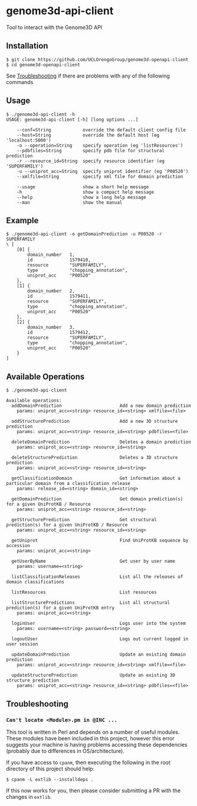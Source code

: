 # genome3d-api-client
Tool to interact with the Genome3D API

## Installation

```
$ git clone https://github.com/UCLOrengoGroup/genome3d-openapi-client
$ cd genome3d-openapi-client
```

See [Troubleshooting](#troubleshooting) if there are problems with any of the following commands

## Usage

```
$ ./genome3d-api-client -h
USAGE: genome3d-api-client [-h] [long options ...]

    --conf=String            override the default client config file
    --host=String            override the default host (eg 'localhost:5000')
    -o --operation=String    specify operation (eg 'listResources')
    --pdbfiles=String        specify pdb file for structural prediction
    -r --resource_id=String  specify resource identifier (eg 'SUPERFAMILY')
    -u --uniprot_acc=String  specify uniprot identifier (eg 'P00520')
    --xmlfile=String         specify xml file for domain prediction

    --usage                  show a short help message
    -h                       show a compact help message
    --help                   show a long help message
    --man                    show the manual
```

## Example

```
$ ./genome3d-api-client -o getDomainPrediction -u P00520 -r SUPERFAMILY
\ [
    [0] {
        domain_number   1,
        id              1579410,
        resource        "SUPERFAMILY",
        type            "chopping_annotation",
        uniprot_acc     "P00520"
    },
    [1] {
        domain_number   2,
        id              1579411,
        resource        "SUPERFAMILY",
        type            "chopping_annotation",
        uniprot_acc     "P00520"
    },
    [2] {
        domain_number   3,
        id              1579412,
        resource        "SUPERFAMILY",
        type            "chopping_annotation",
        uniprot_acc     "P00520"
    }
]
```

## Available Operations

```
$ ./genome3d-api-client

Available operations:
  addDomainPrediction                      Add a new domain prediction
    params: uniprot_acc=<string> resource_id=<string> xmlfile=<file>

  addStructurePrediction                   Add a new 3D structure prediction
    params: uniprot_acc=<string> resource_id=<string> pdbfiles=<file>

  deleteDomainPrediction                   Deletes a domain prediction
    params: uniprot_acc=<string> resource_id=<string>

  deleteStructurePrediction                Deletes a 3D structure prediction
    params: uniprot_acc=<string> resource_id=<string>

  getClassificationDomain                  Get information about a particular domain from a classification release
    params: release_id=<string> domain_id=<string>

  getDomainPrediction                      Get domain prediction(s) for a given UniProtKB / Resource
    params: uniprot_acc=<string> resource_id=<string>

  getStructurePrediction                   Get structural prediction(s) for a given UniProtKB / Resource
    params: uniprot_acc=<string> resource_id=<string>

  getUniprot                               Find UniProtKB sequence by accession
    params: uniprot_acc=<string>

  getUserByName                            Get user by user name
    params: username=<string>

  listClassificationReleases               List all the releases of domain classifications

  listResources                            List resources

  listStructurePredictions                 List all structural prediction(s) for a given UniProtKB entry
    params: uniprot_acc=<string>

  loginUser                                Logs user into the system
    params: username=<string> password=<string>

  logoutUser                               Logs out current logged in user session

  updateDomainPrediction                   Update an existing domain prediction
    params: uniprot_acc=<string> resource_id=<string> xmlfile=<file>

  updateStructurePrediction                Update an existing 3D structure prediction
    params: uniprot_acc=<string> resource_id=<string> pdbfiles=<file>

```

## Troubleshooting

### `Can't locate <Module>.pm in @INC ...`

This tool is written in Perl and depends on a number of useful modules.
These modules have been included in this project, however this error suggests
your machine is having problems accessing these dependencies (probably due to
differences in OS/architecture).

If you have access to `cpanm`, then executing the following in the root
directory of this project should help:

```
$ cpanm -L extlib --installdeps .
```

If this now works for you, then please consider submitting a PR with the
changes in `extlib`.
